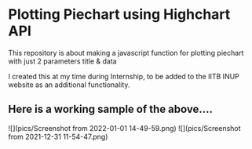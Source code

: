 # Plotting Piechart using Highchart API

This repository is about making a javascript function for plotting piechart with just 2 parameters title & data

I created this at my time during Internship, to be added to the IITB INUP website as an additional functionality. 

## Here is a working sample of the above....

![](pics/Screenshot from 2022-01-01 14-49-59.png)
![](pics/Screenshot from 2021-12-31 11-54-47.png)
